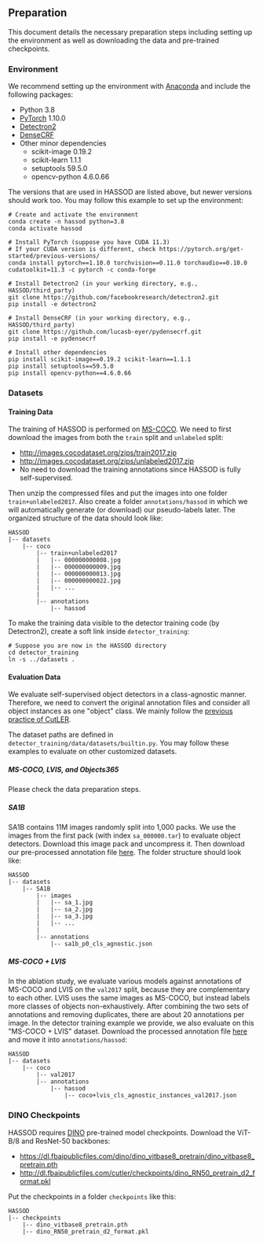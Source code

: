 ## Preparation
This document details the necessary preparation steps including setting up the environment as well as downloading the data and pre-trained checkpoints.

### Environment
We recommend setting up the environment with [Anaconda](https://conda.io/projects/conda/en/latest/user-guide/tasks/manage-environments.html) and include the following packages:
- Python 3.8
- [PyTorch](https://pytorch.org/) 1.10.0
- [Detectron2](https://github.com/facebookresearch/detectron2)
- [DenseCRF](https://github.com/lucasb-eyer/pydensecrf)
- Other minor dependencies
  - scikit-image 0.19.2
  - scikit-learn 1.1.1
  - setuptools 59.5.0
  - opencv-python 4.6.0.66

The versions that are used in HASSOD are listed above, but newer versions should work too. You may follow this example to set up the environment:
```
# Create and activate the environment
conda create -n hassod python=3.8
conda activate hassod

# Install PyTorch (suppose you have CUDA 11.3)
# If your CUDA version is different, check https://pytorch.org/get-started/previous-versions/
conda install pytorch==1.10.0 torchvision==0.11.0 torchaudio==0.10.0 cudatoolkit=11.3 -c pytorch -c conda-forge

# Install Detectron2 (in your working directory, e.g., HASSOD/third_party)
git clone https://github.com/facebookresearch/detectron2.git
pip install -e detectron2

# Install DenseCRF (in your working directory, e.g., HASSOD/third_party)
git clone https://github.com/lucasb-eyer/pydensecrf.git
pip install -e pydensecrf

# Install other dependencies
pip install scikit-image==0.19.2 scikit-learn==1.1.1
pip install setuptools==59.5.0
pip install opencv-python==4.6.0.66
```

### Datasets

#### Training Data
The training of HASSOD is performed on [MS-COCO](https://cocodataset.org/). We need to first download the images from both the `train` split and `unlabeled` split:
- http://images.cocodataset.org/zips/train2017.zip
- http://images.cocodataset.org/zips/unlabeled2017.zip
- No need to download the training annotations since HASSOD is fully self-supervised.

Then unzip the compressed files and put the images into one folder `train+unlabeled2017`. Also create a folder `annotations/hassod` in which we will automatically generate (or download) our pseudo-labels later. The organized structure of the data should look like:
```
HASSOD
|-- datasets
    |-- coco
        |-- train+unlabeled2017
        |   |-- 000000000008.jpg
        |   |-- 000000000009.jpg
        |   |-- 000000000013.jpg
        |   |-- 000000000022.jpg
        |   |-- ...
        |
        |-- annotations
            |-- hassod
```

To make the training data visible to the detector training code (by Detectron2), create a soft link inside `detector_training`:
```
# Suppose you are now in the HASSOD directory
cd detector_training
ln -s ../datasets .
```

#### Evaluation Data
We evaluate self-supervised object detectors in a class-agnostic manner. Therefore, we need to convert the original annotation files and consider all object instances as one "object" class. We mainly follow the [previous practice of CutLER](https://github.com/facebookresearch/CutLER/blob/main/datasets/README.md).

The dataset paths are defined in `detector_training/data/datasets/builtin.py`. You may follow these examples to evaluate on other customized datasets.

##### MS-COCO, LVIS, and Objects365
Please check the data preparation steps.

##### SA1B
SA1B contains 11M images randomly split into 1,000 packs. We use the images from the first pack (with index `sa_000000.tar`) to evaluate object detectors. Download this image pack and uncompress it. Then download our pre-processed annotation file [here](https://drive.google.com/file/d/18tQFcZhYG5yTyW_Sy130rP84nawxZjip/view?usp=sharing). The folder structure should look like:
```
HASSOD
|-- datasets
    |-- SA1B
        |-- images
        |   |-- sa_1.jpg
        |   |-- sa_2.jpg
        |   |-- sa_3.jpg
        |   |-- ...
        |
        |-- annotations
            |-- sa1b_p0_cls_agnostic.json
```

##### MS-COCO + LVIS
In the ablation study, we evaluate various models against annotations of MS-COCO and LVIS on the `val2017` split, because they are complementary to each other. LVIS uses the same images as MS-COCO, but instead labels more classes of objects non-exhaustively. After combining the two sets of annotations and removing duplicates, there are about 20 annotations per image. In the detector training example we provide, we also evaluate on this "MS-COCO + LVIS" dataset. Download the processed annotation file [here](https://drive.google.com/file/d/1be9_GzTb-zobkBYyF6yTZPldMyE3vz36/view?usp=sharing) and move it into `annotations/hassod`:
```
HASSOD
|-- datasets
    |-- coco
        |-- val2017
        |-- annotations
            |-- hassod
                |-- coco+lvis_cls_agnostic_instances_val2017.json
```

### DINO Checkpoints
HASSOD requires [DINO](https://github.com/facebookresearch/dino) pre-trained model checkpoints. Download the ViT-B/8 and ResNet-50 backbones:
- https://dl.fbaipublicfiles.com/dino/dino_vitbase8_pretrain/dino_vitbase8_pretrain.pth
- http://dl.fbaipublicfiles.com/cutler/checkpoints/dino_RN50_pretrain_d2_format.pkl

Put the checkpoints in a folder `checkpoints` like this:
```
HASSOD
|-- checkpoints
    |-- dino_vitbase8_pretrain.pth
    |-- dino_RN50_pretrain_d2_format.pkl
```
